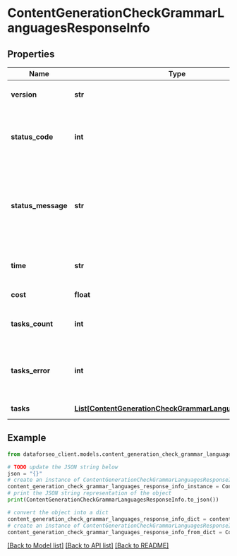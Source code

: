 # ContentGenerationCheckGrammarLanguagesResponseInfo


## Properties

Name | Type | Description | Notes
------------ | ------------- | ------------- | -------------
**version** | **str** | the current version of the API | [optional] 
**status_code** | **int** | general status code you can find the full list of the response codes here | [optional] 
**status_message** | **str** | general informational message you can find the full list of general informational messages here | [optional] 
**time** | **str** | total execution time, seconds | [optional] 
**cost** | **float** | total tasks cost, USD | [optional] 
**tasks_count** | **int** | the number of tasks in the tasks array | [optional] 
**tasks_error** | **int** | the number of tasks in the tasks array returned with an error | [optional] 
**tasks** | [**List[ContentGenerationCheckGrammarLanguagesTaskInfo]**](ContentGenerationCheckGrammarLanguagesTaskInfo.md) | array of tasks | [optional] 

## Example

```python
from dataforseo_client.models.content_generation_check_grammar_languages_response_info import ContentGenerationCheckGrammarLanguagesResponseInfo

# TODO update the JSON string below
json = "{}"
# create an instance of ContentGenerationCheckGrammarLanguagesResponseInfo from a JSON string
content_generation_check_grammar_languages_response_info_instance = ContentGenerationCheckGrammarLanguagesResponseInfo.from_json(json)
# print the JSON string representation of the object
print(ContentGenerationCheckGrammarLanguagesResponseInfo.to_json())

# convert the object into a dict
content_generation_check_grammar_languages_response_info_dict = content_generation_check_grammar_languages_response_info_instance.to_dict()
# create an instance of ContentGenerationCheckGrammarLanguagesResponseInfo from a dict
content_generation_check_grammar_languages_response_info_from_dict = ContentGenerationCheckGrammarLanguagesResponseInfo.from_dict(content_generation_check_grammar_languages_response_info_dict)
```
[[Back to Model list]](../README.md#documentation-for-models) [[Back to API list]](../README.md#documentation-for-api-endpoints) [[Back to README]](../README.md)


